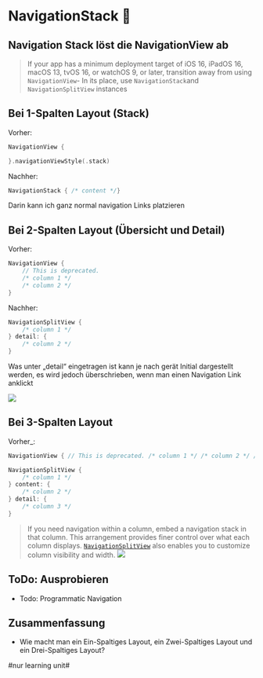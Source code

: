 # NavigationStack 🧭

## Navigation Stack löst die NavigationView ab

> If your app has a minimum deployment target of iOS 16, iPadOS 16, macOS 13, tvOS 16, or watchOS 9, or later, transition away from using `NavigationView`- In its place, use `NavigationStack`and `NavigationSplitView` instances

## Bei 1-Spalten Layout (Stack)

Vorher:
```swift
NavigationView {

}.navigationViewStyle(.stack)
```

Nachher:

```swift
NavigationStack { /* content */}
```

Darin kann ich ganz normal navigation Links platzieren

## Bei 2-Spalten Layout (Übersicht und Detail)


Vorher:

```swift
NavigationView {
	// This is deprecated.
	/* column 1 */
	/* column 2 */
}
```

Nachher:

```swift
NavigationSplitView {
	/* column 1 */
} detail: {
	/* column 2 */
}
```

Was unter „detail“ eingetragen ist kann je nach gerät Initial dargestellt werden, es wird jedoch überschrieben, wenn man einen Navigation Link anklickt

![][image-1]

## Bei 3-Spalten Layout

Vorher\_:

```swift
NavigationView { // This is deprecated. /* column 1 */ /* column 2 */ /* column 3 */}
```

```swift
NavigationSplitView { 
	/* column 1 */
} content: { 
	/* column 2 */
} detail: {
	/* column 3 */
}
```

> If you need navigation within a column, embed a navigation stack in that column. This arrangement provides finer control over what each column displays.  [`NavigationSplitView`][1]  also enables you to customize column visibility and width.
![][image-2]
## ToDo: Ausprobieren

- Todo: Programmatic Navigation

## Zusammenfassung
- Wie macht man ein Ein-Spaltiges Layout, ein Zwei-Spaltiges Layout und ein Drei-Spaltiges Layout?

[1]:	https://developer.apple.com/documentation/swiftui/navigationsplitview

[image-1]:	assets/DraggedImage.tiff
[image-2]:	assets/Bildschirm%C2%ADfoto%202023-01-17%20um%2018.45.25.png

#nur learning unit#